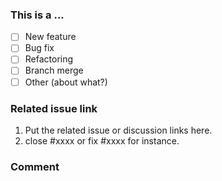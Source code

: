 ### This is a ...

- [ ] New feature
- [ ] Bug fix
- [ ] Refactoring
- [ ] Branch merge
- [ ] Other (about what?)

### Related issue link


1. Put the related issue or discussion links here.
2. close #xxxx or fix #xxxx for instance.



### Comment
